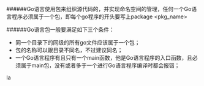 ######Go语言使用包来组织源代码的，并实现命名空间的管理，任何一个Go语言程序必须属于一个包，即每个go程序的开头要写上package <pkg_name>

######Go语言包一般要满足如下三个条件：
- 同一个目录下的同级的所有go文件应该属于一个包；
- 包的名称可以跟目录不同名，不过建议同名；
- 一个Go语言程序有且只有一个main函数，他是Go语言程序的入口函数，且必须属于main包，没有或者多于一个进行Go语言程序编译时都会报错；

la


